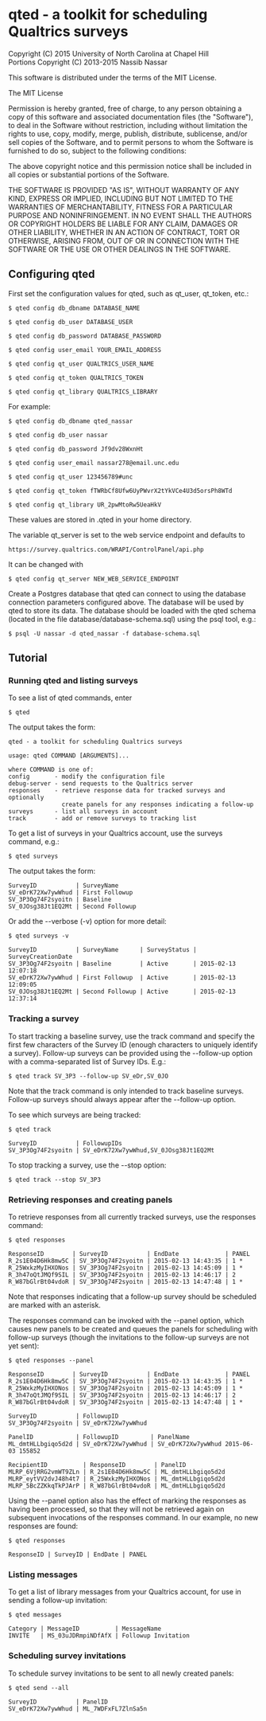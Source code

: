 

qted - a toolkit for scheduling Qualtrics surveys
=================================================

Copyright (C) 2015 University of North Carolina at Chapel Hill  
Portions Copyright (C) 2013-2015 Nassib Nassar

This software is distributed under the terms of the MIT License.

The MIT License

Permission is hereby granted, free of charge, to any person obtaining a copy
of this software and associated documentation files (the "Software"), to deal
in the Software without restriction, including without limitation the rights
to use, copy, modify, merge, publish, distribute, sublicense, and/or sell
copies of the Software, and to permit persons to whom the Software is
furnished to do so, subject to the following conditions:

The above copyright notice and this permission notice shall be included in all
copies or substantial portions of the Software.

THE SOFTWARE IS PROVIDED "AS IS", WITHOUT WARRANTY OF ANY KIND, EXPRESS OR
IMPLIED, INCLUDING BUT NOT LIMITED TO THE WARRANTIES OF MERCHANTABILITY,
FITNESS FOR A PARTICULAR PURPOSE AND NONINFRINGEMENT. IN NO EVENT SHALL THE
AUTHORS OR COPYRIGHT HOLDERS BE LIABLE FOR ANY CLAIM, DAMAGES OR OTHER
LIABILITY, WHETHER IN AN ACTION OF CONTRACT, TORT OR OTHERWISE, ARISING FROM,
OUT OF OR IN CONNECTION WITH THE SOFTWARE OR THE USE OR OTHER DEALINGS IN THE
SOFTWARE.


Configuring qted
----------------

First set the configuration values for qted, such as qt_user, qt_token, etc.:

    $ qted config db_dbname DATABASE_NAME

    $ qted config db_user DATABASE_USER

    $ qted config db_password DATABASE_PASSWORD

    $ qted config user_email YOUR_EMAIL_ADDRESS

    $ qted config qt_user QUALTRICS_USER_NAME

    $ qted config qt_token QUALTRICS_TOKEN

    $ qted config qt_library QUALTRICS_LIBRARY

For example:

    $ qted config db_dbname qted_nassar

    $ qted config db_user nassar

    $ qted config db_password Jf9dv28WxnHt

    $ qted config user_email nassar278@email.unc.edu

    $ qted config qt_user 123456789#unc

    $ qted config qt_token fTWRbCf8Ufw6UyPWvrX2tYkVCe4U3d5orsPh8WTd

    $ qted config qt_library UR_2pwMtoRw5UeaHkV

These values are stored in .qted in your home directory.

The variable qt_server is set to the web service endpoint and defaults to

    https://survey.qualtrics.com/WRAPI/ControlPanel/api.php

It can be changed with

    $ qted config qt_server NEW_WEB_SERVICE_ENDPOINT

Create a Postgres database that qted can connect to using the database
connection parameters configured above.  The database will be used by qted to
store its data.  The database should be loaded with the qted schema (located in
the file database/database-schema.sql) using the psql tool, e.g.:

    $ psql -U nassar -d qted_nassar -f database-schema.sql


Tutorial
--------

### Running qted and listing surveys

To see a list of qted commands, enter

    $ qted

The output takes the form:

    qted - a toolkit for scheduling Qualtrics surveys

    usage: qted COMMAND [ARGUMENTS]...

    where COMMAND is one of:
    config       - modify the configuration file
    debug-server - send requests to the Qualtrics server
    responses    - retrieve response data for tracked surveys and optionally
                   create panels for any responses indicating a follow-up
    surveys      - list all surveys in account
    track        - add or remove surveys to tracking list

To get a list of surveys in your Qualtrics account, use the surveys command,
e.g.:

    $ qted surveys

The output takes the form:

    SurveyID           | SurveyName
    SV_eDrK72Xw7ywWhud | First Followup
    SV_3P3Og74F2syoitn | Baseline
    SV_0JOsg38Jt1EQ2Mt | Second Followup

Or add the --verbose (-v) option for more detail:

    $ qted surveys -v

    SurveyID           | SurveyName      | SurveyStatus | SurveyCreationDate
    SV_3P3Og74F2syoitn | Baseline        | Active       | 2015-02-13 12:07:18
    SV_eDrK72Xw7ywWhud | First Followup  | Active       | 2015-02-13 12:09:05
    SV_0JOsg38Jt1EQ2Mt | Second Followup | Active       | 2015-02-13 12:37:14

### Tracking a survey

To start tracking a baseline survey, use the track command and specify the
first few characters of the Survey ID (enough characters to uniquely identify a
survey).  Follow-up surveys can be provided using the --follow-up option with a
comma-separated list of Survey IDs.  E.g.:

    $ qted track SV_3P3 --follow-up SV_eDr,SV_0JO

Note that the track command is only intended to track baseline surveys.
Follow-up surveys should always appear after the --follow-up option.

To see which surveys are being tracked:

    $ qted track

    SurveyID           | FollowupIDs
    SV_3P3Og74F2syoitn | SV_eDrK72Xw7ywWhud,SV_0JOsg38Jt1EQ2Mt

To stop tracking a survey, use the --stop option:

    $ qted track --stop SV_3P3

### Retrieving responses and creating panels

To retrieve responses from all currently tracked surveys, use the responses
command:

    $ qted responses

    ResponseID        | SurveyID           | EndDate             | PANEL
    R_2s1E04D6Hk8mw5C | SV_3P3Og74F2syoitn | 2015-02-13 14:43:35 | 1 *
    R_25WxkzMyIHXONos | SV_3P3Og74F2syoitn | 2015-02-13 14:45:09 | 1 *
    R_3h47oQtJMQf9SIL | SV_3P3Og74F2syoitn | 2015-02-13 14:46:17 | 2
    R_W87bGlrBt04vdoR | SV_3P3Og74F2syoitn | 2015-02-13 14:47:48 | 1 *

Note that responses indicating that a follow-up survey should be scheduled are
marked with an asterisk.

The responses command can be invoked with the --panel option, which causes new
panels to be created and queues the panels for scheduling with follow-up
surveys (though the invitations to the follow-up surveys are not yet sent):

    $ qted responses --panel

    ResponseID        | SurveyID           | EndDate             | PANEL
    R_2s1E04D6Hk8mw5C | SV_3P3Og74F2syoitn | 2015-02-13 14:43:35 | 1 *
    R_25WxkzMyIHXONos | SV_3P3Og74F2syoitn | 2015-02-13 14:45:09 | 1 *
    R_3h47oQtJMQf9SIL | SV_3P3Og74F2syoitn | 2015-02-13 14:46:17 | 2
    R_W87bGlrBt04vdoR | SV_3P3Og74F2syoitn | 2015-02-13 14:47:48 | 1 *

    SurveyID           | FollowupID
    SV_3P3Og74F2syoitn | SV_eDrK72Xw7ywWhud

    PanelID            | FollowupID         | PanelName
    ML_dmtHLLbgiqo5d2d | SV_eDrK72Xw7ywWhud | SV_eDrK72Xw7ywWhud 2015-06-03 155852

    RecipientID          | ResponseID        | PanelID
    MLRP_6VjRRG2vmWT9ZLn | R_2s1E04D6Hk8mw5C | ML_dmtHLLbgiqo5d2d
    MLRP_eytVV2dvJ48h4t7 | R_25WxkzMyIHXONos | ML_dmtHLLbgiqo5d2d
    MLRP_5BcZZKkqTkPJArP | R_W87bGlrBt04vdoR | ML_dmtHLLbgiqo5d2d

Using the --panel option also has the effect of marking the responses as having
been processed, so that they will not be retrieved again on subsequent
invocations of the responses command.  In our example, no new responses are
found:

    $ qted responses

    ResponseID | SurveyID | EndDate | PANEL

### Listing messages

To get a list of library messages from your Qualtrics account, for use in
sending a follow-up invitation:

    $ qted messages

    Category | MessageID          | MessageName
    INVITE   | MS_03uJDRmpiNDfAfX | Followup Invitation

### Scheduling survey invitations

To schedule survey invitations to be sent to all newly created panels:

    $ qted send --all

    SurveyID           | PanelID
    SV_eDrK72Xw7ywWhud | ML_7WDFxFL7ZlnSa5n


